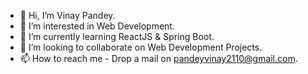 - 👋 Hi, I’m Vinay Pandey.
- 👀 I’m interested in Web Development.
- 🌱 I’m currently learning ReactJS & Spring Boot.
- 💞️ I’m looking to collaborate on Web Development Projects.
- 📫 How to reach me - Drop a mail on pandeyvinay2110@gmail.com.

<!---
pandey-vinay/pandey-vinay is a ✨ special ✨ repository because its `README.md` (this file) appears on your GitHub profile.
You can click the Preview link to take a look at your changes.
--->
